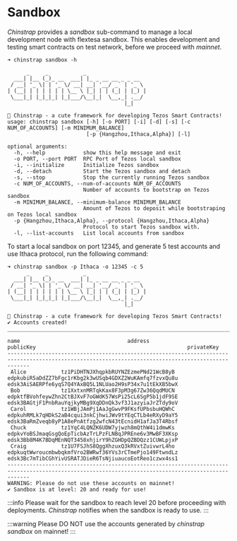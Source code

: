 # Sandbox
*Chinstrap* provides a *sandbox* sub-command to manage a local development node with flextesa sandbox. This enables development and testing smart contracts on test network, before we proceed with _mainnet_.

```
➜ chinstrap sandbox -h

      _     _           _
  ___| |__ (_)_ __  ___| |_ _ __ __ _ _ __
 / __| '_ \| | '_ \/ __| __| '__/ _` | '_ \
| (__| | | | | | | \__ \ |_| | | (_| | |_) |
 \___|_| |_|_|_| |_|___/\__|_|  \__,_| .__/
                                     |_|

🐧 Chinstrap - a cute framework for developing Tezos Smart Contracts!
usage: chinstrap sandbox [-h] [-o PORT] [-i] [-d] [-s] [-c NUM_OF_ACCOUNTS] [-m MINIMUM_BALANCE]
                         [-p {Hangzhou,Ithaca,Alpha}] [-l]

optional arguments:
  -h, --help            show this help message and exit
  -o PORT, --port PORT  RPC Port of Tezos local sandbox
  -i, --initialize      Initialize Tezos sandbox
  -d, --detach          Start the Tezos sandbox and detach
  -s, --stop            Stop the currently running Tezos sandbox
  -c NUM_OF_ACCOUNTS, --num-of-accounts NUM_OF_ACCOUNTS
                        Number of accounts to bootstrap on Tezos sandbox
  -m MINIMUM_BALANCE, --minimum-balance MINIMUM_BALANCE
                        Amount of Tezos to deposit while bootstraping on Tezos local sandbox
  -p {Hangzhou,Ithaca,Alpha}, --protocol {Hangzhou,Ithaca,Alpha}
                        Protocol to start Tezos sandbox with.
  -l, --list-accounts   List local accounts from sandbox
```

To start a local sandbox on port 12345, and generate 5 test accounts and use Ithaca protocol, run the following command:
```
➜ chinstrap sandbox -p Ithaca -o 12345 -c 5
      _     _           _
  ___| |__ (_)_ __  ___| |_ _ __ __ _ _ __
 / __| '_ \| | '_ \/ __| __| '__/ _` | '_ \
| (__| | | | | | | \__ \ |_| | | (_| | |_) |
 \___|_| |_|_|_| |_|___/\__|_|  \__,_| .__/
                                     |_|

🐧 Chinstrap - a cute framework for developing Tezos Smart Contracts!
✔ Accounts created!
___________________________________________________________________________________________________________________________________________________

name                                  address                                  publicKey                                                privateKey
---------------------------------------------------------------------------------------------------------------------------------------------------
 Alice           tz1PiDHTNJXhqpkbRUYNZEzmePNd21WcB8yB edpkubiR5aDdZZ7bFgc1rKbg2k3wUSqb4GDXZ2WuKAmfq7fzvxQu8u edsk3AiSAERPfe6yqS7Q4YAxBQ5L1NLUao2H9sP34x7u1tEkXB5bwX
 Bob             tz1XxtxnMRTqkKax8F3pM3g67Zw36QqdMUCN edpktfBVohfeywZhn2CtBJXvF7oGWdK57WsPi25cL6SgP5b1jdF9SE edsk3BAGtjF1PnbRauYqjkyMBg9XqDDnQk3vf3J1azyiaJrZTdy9oV
 Carol           tz1WBjJAmPj1AaJgGwvP9FKsfUPbsbuHQWhC edpkuhRMLk7qHDkS2aB4cqui3nkCjhwiJWv9tYEqCTLb4eRXyD9aY5 edsk3BaRmZveqb8yP1A8ePnAtfzg2wfcN43tEcnidH1afJa3T4Rbsf
 Chuck           tz1YqC4LQNZK6UDW7yjwzh8mQthW4i1dmwKs edpkvYoBSJmaqGsgQoEpTicbAzTrLPzFLNBqJPREne6v3MwBF3XKsp edsk3Bb8M4K7BDqMEnNQT3458xhjirY9hZGHDpQZBDQzz1CUWLpjxP
 Craig           tz1U7FSJhS8QggXhzuxQ3kRVxtZuivwrL4ho edpkuqtWwroucmbwbqkmfVro2BWRwf36YVs3rCTmePjo149FtwndLz edsk3Bc7mTibCGhYivUSRATJDieR6TsNjiuaucoEotReo1czwx4ss1
---------------------------------------------------------------------------------------------------------------------------------------------------
WARNING: Please do not use these accounts on mainnet!
✔ Sandbox is at level: 20 and ready for use!
```

:::info
Please wait for the sandbox to reach level 20 before proceeding with deployments. *Chinstrap* notifies when the sandbox is ready to use.
:::

:::warning
Please DO NOT use the accounts generated by *chinstrap sandbox* on mainnet!
:::


